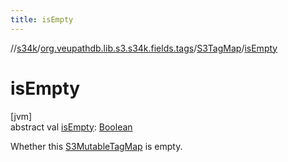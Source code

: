 ```yaml
---
title: isEmpty
---
```

//[s34k](../../../index.html)/[org.veupathdb.lib.s3.s34k.fields.tags](../index.html)/[S3TagMap](index.html)/[isEmpty](is-empty.html)



# isEmpty



[jvm]\
abstract val [isEmpty](is-empty.html): [Boolean](https://kotlinlang.org/api/latest/jvm/stdlib/kotlin/-boolean/index.html)



Whether this [S3MutableTagMap](../-s3-mutable-tag-map/index.html) is empty.




